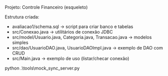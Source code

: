 Projeto: Controle Financeiro (esqueleto)

Estrutura criada:
- avaliacao1/schema.sql -> script para criar banco e tabelas
- src/Conexao.java -> utilitários de conexão JDBC
- src/model/Usuario.java, Categoria.java, Transacao.java -> modelos simples
- src/dao/UsuarioDAO.java, UsuarioDAOImpl.java -> exemplo de DAO com CRUD
- src/Main.java -> exemplo de uso (listar/checar conexão)





python .\tools\mock_sync_server.py